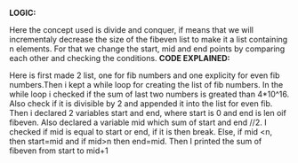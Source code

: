 **LOGIC:**

Here the concept used is divide and conquer, if means that we will incrementaly decrease the size of the fibeven list to make it a list containing n elements. For that we change the start, mid and end points by comparing each other and checking the conditions.
**CODE EXPLAINED:**

Here is first made 2 list, one for fib numbers and one explicity for even fib numbers.Then i kept a while loop for creating the list of fib numbers. In the while loop i checked if the sum of last two numbers is greated than 4*10^16. Also check if it is divisible by 2 and appended it into the list for even fib. Then i declared 2 variables start and end, where start is 0 and end is len oif fibeven. Also declared a variable mid which sum of start and end //2. I checked if mid is equal to start or end, if it is then break. Else, if mid <n, then  start=mid  and if mid>n then end=mid. Then I printed the sum of fibeven from start to mid+1
